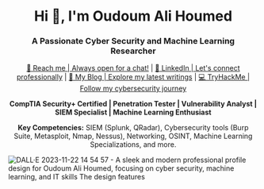 <h1 align="center">Hi 👋, I'm Oudoum Ali Houmed</h1>
<h3 align="center">A Passionate Cyber Security and Machine Learning Researcher</h3>



  <p align="center">
  <a href="mailto:oudoumali23@gmail.com">📧 Reach me | Always open for a chat!</a> | 
  <a href="https://www.linkedin.com/in/oudoum-ali-houmed-73444422b">🔗 LinkedIn | Let's connect professionally</a> |
  <a href="https://medium.com/@oudoumali23">📝 My Blog | Explore my latest writings</a> |
  <a href="https://tryhackme.com/p/OudoumHoumed">💻 TryHackMe | Follow my cybersecurity journey</a>
</p>


<p align="center">
  <strong>CompTIA Security+ Certified | Penetration Tester | Vulnerability Analyst | SIEM Specialist | Machine Learning Enthusiast</strong>
</p>



<p align="center">
  <strong>Key Competencies:</strong>
  SIEM (Splunk, QRadar), Cybersecurity tools (Burp Suite, Metasploit, Nmap, Nessus), Networking, OSINT, Machine Learning Specializations, and more.

</p>



![DALL·E 2023-11-22 14 54 57 - A sleek and modern professional profile design for Oudoum Ali Houmed, focusing on cyber security, machine learning, and IT skills  The design features](https://github.com/OudoumAlihoumed/OudoumAlihoumed/assets/135204733/74ab3995-0684-411c-9291-83aafdddb5a9)



